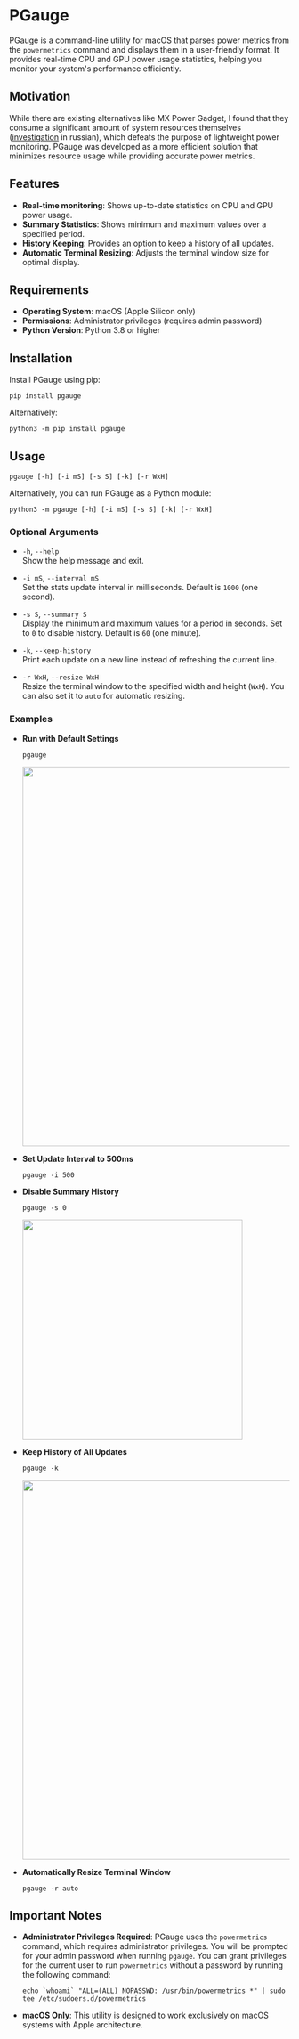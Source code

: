 # PGauge

PGauge is a command-line utility for macOS that parses power metrics from
the `powermetrics` command and displays them in a user-friendly format.
It provides real-time CPU and GPU power usage statistics,
helping you monitor your system's performance efficiently.

## Motivation

While there are existing alternatives like MX Power Gadget, I found that
they consume a significant amount of system resources themselves
([investigation](https://habr.com/ru/articles/858736/) in russian),
which defeats the purpose of lightweight power monitoring.
PGauge was developed as a more efficient solution that minimizes resource
usage while providing accurate power metrics.


## Features

* **Real-time monitoring**: Shows up-to-date statistics on CPU and GPU power usage.
* **Summary Statistics**: Shows minimum and maximum values over a specified period.
* **History Keeping**: Provides an option to keep a history of all updates.
* **Automatic Terminal Resizing**: Adjusts the terminal window size for optimal display.


## Requirements

* **Operating System**: macOS (Apple Silicon only)
* **Permissions**: Administrator privileges (requires admin password)
* **Python Version**: Python 3.8 or higher


## Installation

Install PGauge using pip:

    pip install pgauge

Alternatively:

    python3 -m pip install pgauge


## Usage

    pgauge [-h] [-i mS] [-s S] [-k] [-r WxH]

Alternatively, you can run PGauge as a Python module:

    python3 -m pgauge [-h] [-i mS] [-s S] [-k] [-r WxH]


### Optional Arguments

- `-h`, `--help`  
    Show the help message and exit.
    
- `-i mS`, `--interval mS`  
    Set the stats update interval in milliseconds. Default is `1000` (one second).
    
- `-s S`, `--summary S`  
    Display the minimum and maximum values for a period in seconds. Set to `0` to disable history. Default is `60` (one minute).
    
- `-k`, `--keep-history`  
    Print each update on a new line instead of refreshing the current line.
    
- `-r WxH`, `--resize WxH`  
    Resize the terminal window to the specified width and height (`WxH`). You can also set it to `auto` for automatic resizing.


### Examples

- **Run with Default Settings**

      pgauge
    
    <img src="https://raw.githubusercontent.com/homm/pgauge/master/static/default.png" width="682"/>
    
- **Set Update Interval to 500ms**
    
      pgauge -i 500
    
- **Disable Summary History**

      pgauge -s 0
    
    <img src="https://raw.githubusercontent.com/homm/pgauge/master/static/no_summary.png" width="395"/>
    
- **Keep History of All Updates**

      pgauge -k
    
    <img src="https://raw.githubusercontent.com/homm/pgauge/master/static/keep_history.png" width="682"/>
    
- **Automatically Resize Terminal Window**
    
      pgauge -r auto


## Important Notes

* **Administrator Privileges Required**: PGauge uses the `powermetrics` command,
  which requires administrator privileges. You will be prompted for your admin password
  when running `pgauge`. You can grant privileges for the current user
  to run `powermetrics` without a password by running the following command:

      echo `whoami` "ALL=(ALL) NOPASSWD: /usr/bin/powermetrics *" | sudo tee /etc/sudoers.d/powermetrics

* **macOS Only**: This utility is designed to work exclusively on macOS systems with Apple architecture.
